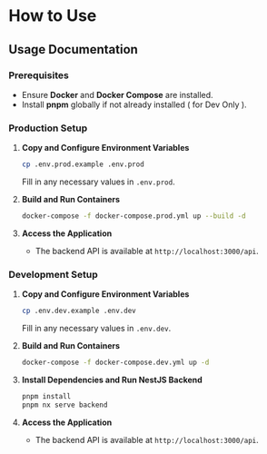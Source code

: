# How to Use

## Usage Documentation

### Prerequisites

- Ensure **Docker** and **Docker Compose** are installed.
- Install **pnpm** globally if not already installed ( for Dev Only ).

### Production Setup

1. **Copy and Configure Environment Variables**

   ```bash
   cp .env.prod.example .env.prod
   ```

   Fill in any necessary values in `.env.prod`.

2. **Build and Run Containers**

   ```bash
   docker-compose -f docker-compose.prod.yml up --build -d
   ```

3. **Access the Application**

   - The backend API is available at `http://localhost:3000/api`.

### Development Setup

1. **Copy and Configure Environment Variables**

   ```bash
   cp .env.dev.example .env.dev
   ```

   Fill in any necessary values in `.env.dev`.

2. **Build and Run Containers**

   ```bash
   docker-compose -f docker-compose.dev.yml up -d
   ```

3. **Install Dependencies and Run NestJS Backend**

   ```bash
   pnpm install
   pnpm nx serve backend
   ```

4. **Access the Application**

   - The backend API is available at `http://localhost:3000/api`.
